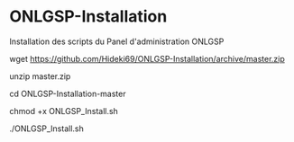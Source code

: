 # ONLGSP-Installation
Installation des scripts du Panel d'administration ONLGSP

wget https://github.com/Hideki69/ONLGSP-Installation/archive/master.zip

unzip master.zip

cd ONLGSP-Installation-master

chmod +x ONLGSP_Install.sh

./ONLGSP_Install.sh
